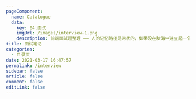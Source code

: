 ```yaml
---
pageComponent:
  name: Catalogue
  data:
    key: 04.面试
    imgUrl: /images/interview-1.png
    description: 前端面试题整理 —— 人的记忆路径是网状的，如果没在脑海中建立起一个知识体系树，那很快就会被遗忘。 在小学阶段，中学阶段，这棵树是由多年教导经验的老师来负责帮你建立的，再通过不断刷题的模式深深的印在你的脑海里。比如讲到力，受力分析，摩擦力，引力等等，它们是在一个体系中的，还有各种知识细节。 但如今前端的所有知识都需要靠你自己去总结，你很难建立知识点间的联系，也没有试卷让你确认自己是否已经掌握了。 这对于已经脱离校园，处于职场中的人来说，是最大的挑战。
title: 面试笔记
categories:
  - 目录页
date: 2021-03-17 16:47:57
permalink: /interview
sidebar: false
article: false
comment: false
editLink: false
---
```

